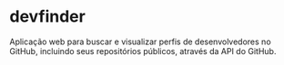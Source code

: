 # devfinder
Aplicação web para buscar e visualizar perfis de desenvolvedores no GitHub, incluindo seus repositórios públicos, através da API do GitHub.
